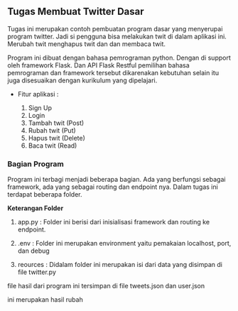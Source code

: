 ## Tugas Membuat Twitter Dasar

Tugas ini merupakan contoh pembuatan program dasar yang menyerupai program twitter. Jadi si pengguna bisa melakukan twit di dalam aplikasi ini. Merubah twit menghapus twit dan dan membaca twit.

Program ini dibuat dengan bahasa pemrograman python. Dengan di support oleh framework Flask. Dan API Flask Restful pemilihan bahasa pemrograman dan framework tersebut dikarenakan kebutuhan selain itu juga disesuaikan dengan kurikulum yang dipelajari.

* Fitur aplikasi :

    1. Sign Up
    2. Login 
    3. Tambah twit (Post)
    4. Rubah twit (Put)
    5. Hapus twit (Delete)
    6. Baca twit (Read)

### Bagian Program 

Program ini terbagi menjadi beberapa bagian. Ada yang berfungsi sebagai framework, ada yang sebagai routing dan endpoint nya. Dalam tugas ini terdapat beberapa folder. 

**Keterangan Folder**

1. app.py : Folder ini berisi dari inisialisasi framework dan routing ke endpoint.

2. .env : Folder ini merupakan environment yaitu pemakaian localhost, port, dan debug

3. reources : Didalam folder ini merupakan isi dari data yang disimpan di file twitter.py

file hasil dari program ini tersimpan di file tweets.json dan user.json

ini merupakan hasil rubah
